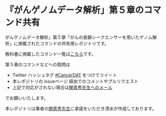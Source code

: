 # 『がんゲノムデータ解析」第５章のコマンド共有
がんゲノムデータ解析」第５章「がんの長鎖シークエンサーを用いたゲノム解析」に掲載されたコマンドの共有用レポジトリです。

教科書に掲載したコマンド一覧は[こちら](main.txt)です。

第５章のコマンドなどへの質問は
* Twitter ハッシュタグ  [#CancerDAT](https://twitter.com/hashtag/CancerDAT) をつけてツイート
* 本レポジトリの issueページ 経由でのコメントやプルリクエスト
* 上記で対応がされない場合は[関真秀先生へのメール](<mailto:mseki@edu.k.u-tokyo.ac.jp>)

でお願いいたします。

本レポジトリは筆者の[関真秀先生](https://www.u-tokyo.ac.jp/focus/ja/people/k0001_01986.html)に承諾をいただき清水が作成しております。

